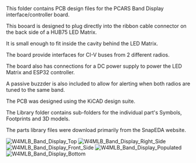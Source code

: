 This folder contains PCB design files for the PCARS Band Display interface/controller board.

This booard is designed to plug directly into the ribbon cable connector on the back side of a HUB75 LED Matrix.

It is small enough to fit inside the cavity behind the LED Matrix.

The board provide interfaces for CI-V buses from 2 different radios.

The board also has connections for a DC power supply to power the LED Matrix and ESP32 controller.

A passive buzzder is also included to allow for alerting when both radios are tuned to the same band.

The PCB was designed using the KiCAD design suite.

The Library folder contains sub-folders for the individual part's Symbols, Footprints and 3D models.

The parts library files were download primarily from the SnapEDA website.

![W4MLB_Band_Display_Top](https://github.com/user-attachments/assets/56c776f7-7528-4b63-87cb-8b60260b37a6)
![W4MLB_Band_Display_Right_Side](https://github.com/user-attachments/assets/de4d98ed-7857-43d8-9c2a-59d043541959)
![W4MLB_Band_Display_Front_Side](https://github.com/user-attachments/assets/901452d9-7efe-4f12-93e1-dfc02552541d)
![W4MLB_Band_Display_Populated](https://github.com/user-attachments/assets/4c4d3978-4508-4d73-a004-91be7ef7f67d)
![W4MLB_Band_Display_Bottom](https://github.com/user-attachments/assets/3476dbec-b346-42e0-89de-1f7ad8ac9912)
